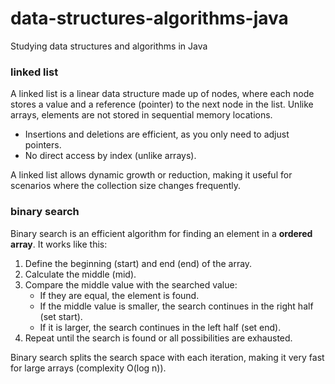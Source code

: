 # data-structures-algorithms-java
Studying data structures and algorithms in Java


### linked list
A linked list is a linear data structure made up of nodes, where each node stores a value and a reference (pointer) to the next node in the list. Unlike arrays, elements are not stored in sequential memory locations.

- Insertions and deletions are efficient, as you only need to adjust pointers.
- No direct access by index (unlike arrays).

A linked list allows dynamic growth or reduction, making it useful for scenarios where the collection size changes frequently.


### binary search
Binary search is an efficient algorithm for finding an element in a **ordered array**. It works like this:

1. Define the beginning (start) and end (end) of the array.
2. Calculate the middle (mid).
3. Compare the middle value with the searched value:
    - If they are equal, the element is found.
    - If the middle value is smaller, the search continues in the right half (set start).
    - If it is larger, the search continues in the left half (set end).
4. Repeat until the search is found or all possibilities are exhausted.

Binary search splits the search space with each iteration, making it very fast for large arrays (complexity O(log n)).